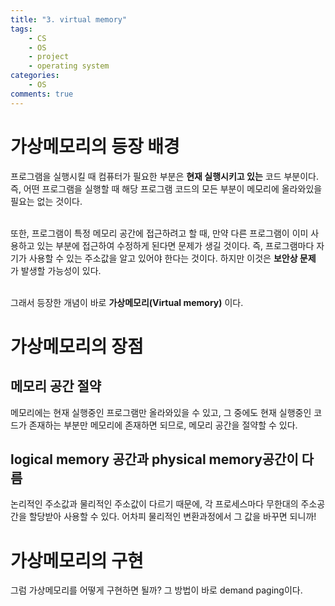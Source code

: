 ```yaml
---
title: "3. virtual memory"
tags: 
    - CS
    - OS
    - project
    - operating system
categories: 
    - OS
comments: true
---
```


# 가상메모리의 등장 배경

프로그램을 실행시킬 때 컴퓨터가 필요한 부분은 __현재 실행시키고 있는__ 코드 부분이다. 즉, 어떤 프로그램을 실행할 때 해당 프로그램 코드의 모든 부분이 메모리에 올라와있을 필요는 없는 것이다.<br/><br/>

또한, 프로그램이 특정 메모리 공간에 접근하려고 할 때, 만약 다른 프로그램이 이미 사용하고 있는 부분에 접근하여 수정하게 된다면 문제가 생길 것이다. 즉, 프로그램마다 자기가 사용할 수 있는 주소값을 알고 있어야 한다는 것이다. 하지만 이것은 __보안상 문제__ 가 발생할 가능성이 있다.<br/><br/>

그래서 등장한 개념이 바로 __가상메모리(Virtual memory)__ 이다. 

# 가상메모리의 장점

## 메모리 공간 절약

메모리에는 현재 실행중인 프로그램만 올라와있을 수 있고, 그 중에도 현재 실행중인 코드가 존재하는 부분만 메모리에 존재하면 되므로, 메모리 공간을 절약할 수 있다.

## logical memory 공간과 physical memory공간이 다름

논리적인 주소값과 물리적인 주소값이 다르기 때문에, 각 프로세스마다 무한대의 주소공간을 할당받아 사용할 수 있다. 어차피 물리적인 변환과정에서 그 값을 바꾸면 되니까!

# 가상메모리의 구현

그럼 가상메모리를 어떻게 구현하면 될까? 그 방법이 바로 demand paging이다. 